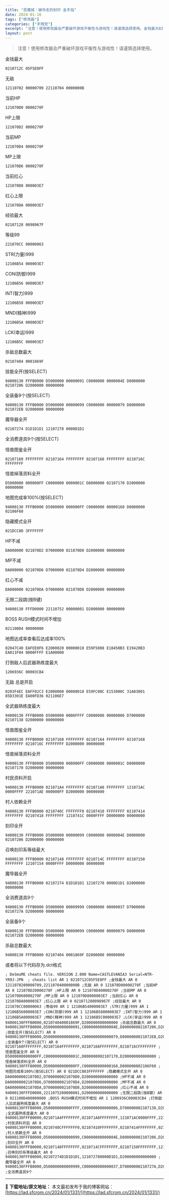 ```yaml
---
title: "恶魔城：被夺走的封印 金手指"
date: 2024-01-16
tags: ["修改器"]
categories: ["手残党"]
excerpt: "注意！使用修改器会严重破坏游戏平衡性与游戏性！请谨慎选择使用。金钱最大0210712C 05F5E0FF 无敌12110702 00000709 22110704 0000000B 当前HP121070D0 0000270F HP上限121070D2 0000270F 当前MP121070D4 00&hellip;"
layout: post
---
```


 <blockquote>注意！使用修改器会严重破坏游戏平衡性与游戏性！请谨慎选择使用。</blockquote><p>金钱最大</p><pre><code>0210712C 05F5E0FF </code></pre><p>无敌</p><pre><code>12110702 00000709 22110704 0000000B </code></pre><p>当前HP</p><pre><code>121070D0 0000270F </code></pre><p>HP上限</p><pre><code>121070D2 0000270F </code></pre><p>当前MP</p><pre><code>121070D4 0000270F </code></pre><p>MP上限</p><pre><code>121070D6 0000270F </code></pre><p>当前红心</p><pre><code>121070D8 000003E7 </code></pre><p>红心上限</p><pre><code>121070DA 000003E7 </code></pre><p>经验最大</p><pre><code>02107128 0098967F </code></pre><p>等级99</p><pre><code>221070CC 00000063 </code></pre><p>STR(力量)999</p><pre><code>12106B54 000003E7 </code></pre><p>CON(防御)999</p><pre><code>12106B56 000003E7 </code></pre><p>INT(智力)999</p><pre><code>12106B58 000003E7 </code></pre><p>MND(精神)999</p><pre><code>12106B5A 000003E7 </code></pre><p>LCK(幸运)999</p><pre><code>12106B5C 000003E7 </code></pre><p>杀敌总数最大</p><pre><code>02107404 0001869F </code></pre><p>技能全开(按SELECT)</p><pre><code>94000130 FFFB0000 D5000000 00000091 C0000000 0000004E D8000000 02107206 D2000000 00000000 </code></pre><p>全装备9个(按SELECT)</p><pre><code>94000130 FFFB0000 D5000000 00000099 C0000000 00000079 D8000000 021072EB D2000000 00000000 </code></pre><p>魔导器全开</p><pre><code>02107274 D1D1D1D1 12107278 0000D1D1 </code></pre><p>全消费道具9个(按SELECT)</p><p>怪兽图鉴全开</p><pre><code>02107160 FFFFFFFF 02107164 FFFFFFFF 02107168 FFFFFFFF 0210716C FFFFFFFF </code></pre><p>怪兽掉落资料全开</p><pre><code>D5000000 000000FF C0000000 0000001C D8000000 02107170 D2000000 00000000  </code></pre><p>地图完成率100%(按SELECT)</p><pre><code>94000130 FFFB0000 D5000000 000000FF C0000000 00000168 D8000000 02106F60 </code></pre><p>隐藏模式全开</p><pre><code>021DCC80 3FFFFFFF </code></pre><p>HP不减</p><pre><code>DA000000 021070D2 D7000000 021070D0 D2000000 00000000 </code></pre><p>MP不减</p><pre><code>DA000000 021070D6 D7000000 021070D4 D2000000 00000000 </code></pre><p>红心不减</p><pre><code>DA000000 021070DA D7000000 021070D8 D2000000 00000000 </code></pre><p>无限二段跳(按B键)</p><pre><code>94000130 FFFD0000 22110752 00000001 D2000000 00000000 </code></pre><p>BOSS RUSH模式时间不增加</p><pre><code>021100D4 00000000 </code></pre><p>地图达成率查看后达成率100%</p><pre><code>02047C40 EAFEE0F6 E2000020 00000018 E59F5008 E18450B3 E19420B3 EA011F04 0000FFFF E1A00000 </code></pre><p>打倒敌人后武器熟练度最大</p><pre><code>1206936C 00003CB4 </code></pre><p>无敌 总是开启</p><pre><code>0203F4EC EAFF02C3 E2000000 00000018 E59FC00C E153000C 31A03001 85D3301E EA00FD36 021106E7 </code></pre><p>全武器熟练度最大</p><pre><code>94000130 FFFB0000 D5000000 0000FFFF C0000000 00000006 D7000000 02107138 D2000000 00000000 </code></pre><p>怪兽图鉴全开</p><pre><code>94000130 FFFB0000 02107160 FFFFFFFF 02107164 FFFFFFFF 02107168 FFFFFFFF 0210716C FFFFFFFF D2000000 00000000 </code></pre><p>怪兽掉落资料全开</p><pre><code>94000130 FFFB0000 D5000000 000000FF C0000000 0000001C D8000000 02107170 D2000000 00000000 </code></pre><p>村民资料开启</p><pre><code>94000130 FFFB0000 021071A4 FFFFFFFF 021071A8 FFFFFFFF 121071AC 0000FFFF 221071AE 000000FF D2000000 00000000 </code></pre><p>村人依赖全开</p><pre><code>94000130 FFFB0000 0210740C FFFFFFF0 02107410 FFFFFFFF 02107414 FFFFFFFF 02107418 FFFFFFFF 1210741C 0000FFFF D0000000 00000000 </code></pre><p>刻印全开</p><pre><code>94000130 FFFB0000 D5000000 00000099 C0000000 0000004E D8000000 02107206 D2000000 00000000 </code></pre><p>召唤刻印系等级最大</p><pre><code>94000130 FFFB0000 02107148 FFFFFFFF 0210714C FFFFFFFF 02107150 FFFFFFFF 12107154 0000FFFF D0000000 00000000 </code></pre><p>魔导器全开</p><pre><code>94000130 FFFB0000 02107274 D1D1D1D1 12107278 0000D1D1 D2000000 00000000 </code></pre><p>全消费道具9个</p><pre><code>94000130 FFFB0000 D5000000 00009999 C0000000 00000037 D7000000 0210727A D2000000 00000000 </code></pre><p>全装备9个</p><pre><code>94000130 FFFB0000 D5000000 00000099 C0000000 00000079 D8000000 021072EB D2000000 00000000  </code></pre><p>杀敌总数最大</p><pre><code>94000130 FFFB0000 02107404 0001869F D2000000 00000000 </code></pre><p>或者将以下代码存为.dct格式</p><pre><code>; DeSmuME cheats file. VERSION 2.000 Name=CASTLEVANIA3 Serial=NTR-YR9J-JPN  ; cheats list AR 1 0210712C05F5E0FF ;金钱最大 AR 0 1211070200000709,221107040000000B ;无敌 AR 0 121070D00000270F ;当前HP AR 0 121070D20000270F ;HP上限 AR 0 121070D40000270F ;当前MP AR 0 121070D60000270F ;MP上限 AR 0 121070D8000003E7 ;当前红心 AR 0 121070DA000003E7 ;红心上限 AR 0 021071280098967F ;经验最大 AR 0 221070CC00000063 ;等级99 AR 1 12106B54000003E7 ;STR(力量)999 AR 1 12106B56000003E7 ;CON(防御)999 AR 1 12106B58000003E7 ;INT(智力)999 AR 1 12106B5A000003E7 ;MND(精神)999 AR 1 12106B5C000003E7 ;LCK(幸运)999 AR 0 94000130FFFB0000,021074040001869F,D200000000000000 ;杀敌总数最大 AR 0 94000130FFFB0000,D500000000000091,C00000000000004E,D800000002107206,D200000000000000 ;技能全开(按SELECT) AR 0 94000130FFFB0000,D500000000000099,C000000000000079,D8000000021072EB,D200000000000000 ;全装备9个(按SELECT) AR 0 02107160FFFFFFFF,02107164FFFFFFFF,02107168FFFFFFFF,0210716CFFFFFFFF ;怪兽图鉴全开 AR 0 D5000000000000FF,C00000000000001C,D800000002107170,D200000000000000 ;怪兽掉落资料全开 AR 0 94000130FFFB0000,D5000000000000FF,C000000000000168,D800000002106F60 ;地图完成率100%(按SELECT) AR 0 021DCC803FFFFFFF ;隐藏模式全开 AR 0 DA000000021070D2,D7000000021070D0,D200000000000000 ;HP不减 AR 0 DA000000021070D6,D7000000021070D4,D200000000000000 ;MP不减 AR 0 DA000000021070DA,D7000000021070D8,D200000000000000 ;红心不减 AR 0 94000130FFFD0000,2211075200000001,D200000000000000 ;无限二段跳(按B键) AR 0 021100D400000000 ;BOSS RUSH模式时间不增加 AR 1 1206936C00003CB4 ;打倒敌人后武器熟练度最大 AR 0 94000130FFFB0000,D50000000000FFFF,C000000000000006,D700000002107138,D200000000000000 ;全武器熟练度最大 AR 0 94000130FFFB0000,021071A4FFFFFFFF,021071A8FFFFFFFF,121071AC0000FFFF,221071AE000000FF,D200000000000000 ;村民资料开启 AR 0 94000130FFFB0000,0210740CFFFFFFF0,02107410FFFFFFFF,02107414FFFFFFFF,02107418FFFFFFFF,1210741C0000FFFF,D000000000000000 ;村人依赖全开 AR 0 94000130FFFB0000,D500000000000099,C00000000000004E,D800000002107206,D200000000000000 ;刻印全开 AR 0 94000130FFFB0000,02107148FFFFFFFF,0210714CFFFFFFFF,02107150FFFFFFFF,121071540000FFFF,D000000000000000 ;召唤刻印系等级最大 AR 0 94000130FFFB0000,02107274D1D1D1D1,121072780000D1D1,D200000000000000 ;魔导器全开 AR 0 94000130FFFB0000,D500000000009999,C000000000000037,D70000000210727A,D200000000000000 ;全消费道具9个     </code></pre> </div> 

---
📖 **下载地址/原文地址：** 本文最初发布于我的博客网站：[https://lad.sfcrom.cn/2024/01/1331/](https://lad.sfcrom.cn/2024/01/1331/)
